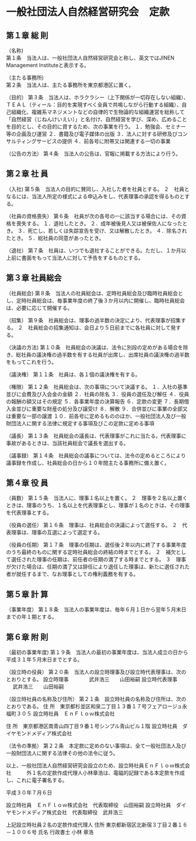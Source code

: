 # 一般社団法人自然経営研究会　定款

## 第１章 総 則
（名称)  
第１条　当法人は、一般社団法人自然経営研究会と称し、英文ではJINEN Management Instituteと表示する。

（主たる事務所)  
第２条　当法人は、主たる事務所を東京都港区に置く。

（目的）
第３条　当法人は、ホラクラシー（上下関係が一切存在しない組織）、ＴＥＡＬ（ティール：目的を実現すべく全員で共鳴しながら行動する組織）、自己組織化、複雑系マネジメントなどの自律的で生物論的な組織運営を総称して「自然経営（じねんけいえい）」と名付け、自然経営を学び、深め、広めることを目的とし、その目的に資するため、次の事業を行う。
１．勉強会、セミナー等の企画及び運営
２．書籍及び電子媒体の出版
３．法人に対する研修及びコンサルティングサービスの提供
４．前各号に附帯又は関連する一切の事業

（公告の方法） 
第４条　当法人の公告は、官報に掲載する方法により行う。

## 第２章 社 員
（入社)
第５条　当法人の目的に賛同し、入社した者を社員とする。
２　社員となるには、当法人所定の様式による申込みをし、代表理事の承認を得るものとする。

（社員の資格喪失）
第６条　社員が次の各号の一に該当する場合には、その資格を喪失する。
１．退社したとき。
２．成年被後見人又は被保佐人になったとき。
３．死亡し、若しくは失踪宣告を受け、又は解散したとき。
４．除名されたとき。
５．総社員の同意があったとき。

（退社）
第７条　社員は、いつでも退社することができる。ただし、１か月以上前に書面をもって当法人に対して予告をするものとする。

## 第３章 社員総会
（社員総会)
第８条　当法人の社員総会は、定時社員総会及び臨時社員総会とし、定時社員総会は、毎事業年度の終了後３か月以内に開催し、臨時社員総会は、必要に応じて開催する。

（招集）
第９条　社員総会は、理事の過半数の決定により、代表理事が招集する。
２　社員総会の招集通知は、会日より５日前までに各社員に対して発する。

（決議の方法)
第１０条　社員総会の決議は、法令に別段の定めがある場合を除き、総社員の議決権の過半数を有する社員が出席し、出席社員の議決権の過半数をもってこれを行う。

（議決権）
第１１条　社員は、各１個の議決権を有する。

（権限） 
第１２条　社員総会は、次の事項について決議する。 
１．入社の基準並びに会費及び入会金の金額
２．社員の除名
３．役員の選任及び解任
４．役員の報酬の額又はその規定
５．各事業年度の決算報告
６．定款の変更
７．長期借入金並びに重要な財産の処分及び譲受け
８．解散
９．合併並びに事業の全部又は重要な一部の譲渡
１０．前各号に定めるもののほか、一般社団法人及び一般財団法人に関する法律に規定する事項及びこの定款に定める事項

（議長）
第１３条　社員総会の議長は、代表理事がこれに当たる。代表理事に事故があるときは、当該社員総会で議長を選出する。

（議事録）
第１４条　社員総会の議事については、法令の定めるところにより議事録を作成し、社員総会の日から１０年間主たる事務所に備え置く。

## 第４章 役 員
（員数） 
第１５条　当法人に、理事１名以上を置く。 
２　理事を２名以上置くときは、理事のうち、１名以上を代表理事とし、理事が１名のときは、その理事を代表理事とする。

（役員の選任） 
第１６条　理事は、社員総会の決議によって選任する。 
２　代表理事は、理事の互選によって選定する。 

（役員の任期） 
第１７条　理事の任期は、選任後２年以内に終了する事業年度のうち最終のものに関する定時社員総会の終結の時までとする。 
２　補欠として選任された理事の任期は、前任者の任期の満了する時までとする。 
３　理事が欠けた場合は、任期の満了又は辞任により退任した理事は、新たに選任された者が就任するまで、なお理事としての権利義務を有する。

## 第５章 計 算
（事業年度） 
第１８条　当法人の事業年度は、毎年６月１日から翌年５月末日までの年１期とする。 
 
## 第６章 附 則
（最初の事業年度) 
第１９条　当法人の最初の事業年度は、当法人成立の日から平成３１年５月末日までとする。 

（設立時の役員） 
第２０条　当法人の設立時理事及び設立時代表理事は、次のとおりとする。 
設立時理事　　　　武井浩三　　山田裕嗣
設立時代表理事 　 武井浩三　　山田裕嗣

（設立時社員の名称及び住所） 
第２１条　設立時社員の名称及び住所は、次のとおりである。 
住 所　東京都杉並区和泉二丁目１３番１７号フェアロージュ永福町３０５
設立時社員　ＥｎＦｌｏｗ株式会社

住 所　東京都港区南青山四丁目９番１号シンプル青山ビル１階
設立時社員　ダイヤモンドメディア株式会社

（法令の準拠） 
第２２条　本定款に定めのない事項は、全て一般社団法人及び一般財団法人に関する法律その他の法令に従う。


以上、一般社団法人自然経営研究会設立のため、設立時社員ＥｎＦｌｏｗ株式会社　　　外１名の定款作成代理人小林章浩は、電磁的記録である本定款を作成し、これに電子署名する。 


平成３０年７月６日

設立時社員　ＥｎＦｌｏｗ株式会社　代表取締役　山田裕嗣
設立時社員　ダイヤモンドメディア株式会社　代表取締役　武井浩三

上記設立時社員２名の定款作成代理人 
住所 東京都新宿区北新宿３丁目２番１６－１００６号
氏名 行政書士 小林 章浩
